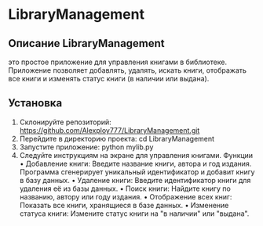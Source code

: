 # LibraryManagement
## Описание LibraryManagement
это простое приложение для управления книгами в библиотеке. Приложение позволяет добавлять, удалять, искать книги, отображать все книги и изменять статус книги (в наличии или выдана). 
## Установка 
1.	Склонируйте репозиторий: https://github.com/Alexploy777/LibraryManagement.git
2.	Перейдите в директорию проекта: cd LibraryManagement
3.	Запустите приложение: python mylib.py
4.	Следуйте инструкциям на экране для управления книгами.
Функции
•	Добавление книги: Введите название книги, автора и год издания. Программа сгенерирует уникальный идентификатор и добавит книгу в базу данных.
•	Удаление книги: Введите идентификатор книги для удаления её из базы данных.
•	Поиск книги: Найдите книгу по названию, автору или году издания.
•	Отображение всех книг: Показать все книги, хранящиеся в базе данных.
•	Изменение статуса книги: Измените статус книги на "в наличии" или "выдана".

 

